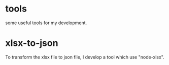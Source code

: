 # tools
some useful tools for my development.
# xlsx-to-json

To transform the xlsx file to json file, I develop a tool which use "node-xlsx".
